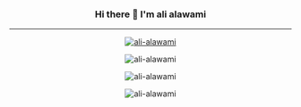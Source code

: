 
<h3 align="center">Hi there 👋 I'm ali alawami </h3>
<hr>
<!--
<h5 align="center">
  Full-stack developer
  <br>
  Mobile: 2/5
  <br>
  Web:    4/5
  <br>
  Desktop 5/5
  <br>
</h5>
<hr>
-->


<p align="center"> <a href="https://github.com/ryo-ma/github-profile-trophy"><img src="https://github-profile-trophy.vercel.app/?username=ali-alawami" alt="ali-alawami" /></a> </p>

<p align="center"><img src="https://github-readme-stats.vercel.app/api/top-langs?username=ali-alawami&show_icons=true&locale=en&layout=compact" alt="ali-alawami" /></p>

<p align="center" ><img src="https://github-readme-stats.vercel.app/api?username=ali-alawami&show_icons=true&locale=en" alt="ali-alawami" /></p>

<p align="center"><img src="https://github-readme-streak-stats.herokuapp.com/?user=ali-alawami&" alt="ali-alawami" /></p>



<!--
<p align="center"> <img src="https://komarev.com/ghpvc/?username=ali-alawami&label=Profile%20views&color=0e75b6&style=flat" alt="ali-alawami" /> </p>
**ali-alawami/ali-alawami** is a ✨ _special_ ✨ repository because its `README.md` (this file) appears on your GitHub profile.

Here are some ideas to get you started:

- 🔭 I’m currently working on ...
- 🌱 I’m currently learning ...
- 👯 I’m looking to collaborate on ...
- 🤔 I’m looking for help with ...
- 💬 Ask me about ...
- 📫 How to reach me: ...
- 😄 Pronouns: ...
- ⚡ Fun fact: ...
-->
